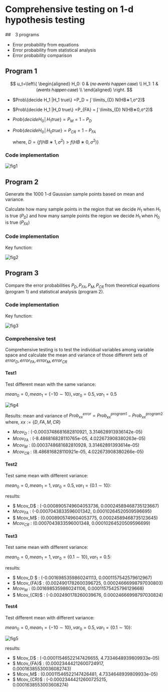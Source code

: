 # Comprehensive testing on 1-d hypothesis testing

##　3 programs

* Error probability from equations
* Error probability from statistical analysis
* Error probability comparison

## Program 1

$$
u_t=\left\{
\begin{aligned}
H_0: 0 & (𝑛𝑜 𝑒𝑣𝑒𝑛𝑡𝑠 ℎ𝑎𝑝𝑝𝑒𝑛 𝑐𝑎𝑠𝑒)  \\
H_1: 1 & (𝑒𝑣𝑒𝑛𝑡𝑠 ℎ𝑎𝑝𝑝𝑒𝑛 𝑐𝑎𝑠𝑒) \\
\end{aligned}
\right.
$$

* $Prob\{decide H_1 |H_1 true\} =P_D = ∫ \limits_{D} N(HB∗1,σ^2)$

* $Prob\{decide H_1 |H_0 true\} =P_{FA} = ∫ \limits_{D} N(HB∗0,σ^2)$

* $Prob\{decide H_0│H_1 true\}=P_M=1-P_D$

* $Prob\{decide H_0│H_0 true\}=P_{CR}=1-P_{FA}$

  where, $D = \{f(HB∗1,σ^2) > f(HB∗0,σ^2)\}$

### Code implementation

![fig1](/home/zhaoliang/Data-ZZL/week6_intermediate_results/fig1.png)

## Program 2

Generate the 1000 1-d Gaussian sample points based on mean and variance.

Calculate how many sample points in the region that we decide $H_1$ when $H_1$ is true ($P_D$) and how many sample points the region we decide $H_1$ when $H_0$ is true ($P_{FA}$)

### Code implementation

Key function:

![fig2](/home/zhaoliang/Data-ZZL/week6_intermediate_results/fig2.png)

## Program 3

Compare the error probabilities $P_D,P_{FA},P_M,P_{CR}$ from theoretical equations (program 1) and statistical analysis (program 2). 

### Code implementation 

Key function:

![fig3](/home/zhaoliang/Data-ZZL/week6_intermediate_results/fig3.png)

### Comprehensive test

Comprehensive testing is to test the individual variables among variable space and calculate the mean and variance of those different sets of $error_D,error_{FA},error_M,error_{CR}$

#### Test1

Test different mean with the same variance:

$mean_0 = 0,mean_1 = \{-10 \sim 10\}, var_0 = 0.5, var_1 = 0.5$

![fig4](/home/zhaoliang/Data-ZZL/week6_intermediate_results/fig4.png)

Results:
mean and variance of $Prob_{xx}^{error} = Prob_{xx}^{program1} - Prob_{xx}^{program2}$ where, $xx:=\{D,FA,M,CR\}$

* $Mcov_D$ : (-0.0003748681682810921, 3.314628913936142e-05)
* $Mcov_{FA}$ : (-8.486816828110765e-05, 4.022673908380263e-05)
* $Mcov_M$ : (0.0003748681682810928, 3.31462891393614e-05)
* $Mcov_{CR}$ : (8.486816828110921e-05, 4.022673908380266e-05)

#### Test2

Test same mean with different variance:

$mean_0 = 0,mean_1 = 1, var_0 = 0.5, var_1 = \{0.1 \sim 10\}$:

results:
* $ Mcov_D$ : (-0.0008905749604053736, 0.00024589468735123667)
* $Mcov_{FA}$ : (-0.0007043833596001342, 0.00010264520509596695)
* $ Mcov_M$ : (0.0008905749604053775, 0.00024589468735123645)
* $Mcov_{CR}$ : (0.0007043833596001348, 0.00010264520509596699)

#### Test3

Test same mean with different variance:

$mean_0 = 0,mean_1 = 1, var_0 = \{0.1 \sim 10\}, var_1 = 0.5$:

results:

* $ Mcov_D $ : (-0.0016985359860241113, 0.0001157542579612967)
* $ Mcov_{FA}$ : (0.0024901782600396725, 0.00024666998797030803)
* $Mcov_M$ : (0.0016985359860241106, 0.00011575425796129668)
* $ Mcov_{CR}$ : (-0.002490178260039676, 0.00024666998797030824)

#### Test4

Test different mean with different variance:

$mean_0 = 0,mean_1 = \{-10 \sim 10\}, var_0 = 0.5, var_1 = \{0.1 \sim 10\}$:

![fig5](/home/zhaoliang/Data-ZZL/week6_intermediate_results/fig5.png)

results:

* $ Mcov_D$ : (-0.00011546522147426655, 4.7334648939809933e-05)
* $ Mcov_{FA}$ : (0.00023444212600724917, 0.00016385530036082743)
* $ Mcov_M$ : (0.00011546522147426481, 4.7334648939809933e-05)
* $ Mcov_{CR}$ : (-0.00023444212600725215, 0.0001638553003608274)



